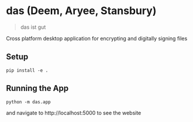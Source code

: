 # das (Deem, Aryee, Stansbury)
> das ist gut

Cross platform desktop application for encrypting and digitally signing files

## Setup
`pip install -e .`

## Running the App
`python -m das.app`

and navigate to http://localhost:5000 to see the website

